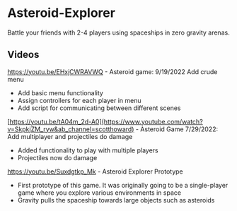# Asteroid-Explorer

Battle your friends with 2-4 players using spaceships in zero gravity arenas.


## Videos

https://youtu.be/EHxjCWRAVWQ - Asteroid game: 9/19/2022 Add crude menu
- Add basic menu functionality
- Assign controllers for each player in menu
- Add script for communicating between different scenes

[https://youtu.be/tA04m_2d-A0](https://www.youtube.com/watch?v=SkpkjZM_ryw&ab_channel=scotthoward) - Asteroid Game 7/29/2022: Add multiplayer and projectiles do damage
- Added functionality to play with multiple players
- Projectiles now do damage

https://youtu.be/Suxdgtkp_Mk - Asteroid Explorer Prototype
- First prototype of this game. It was originally going to be a single-player game where you explore various environments in space
- Gravity pulls the spaceship towards large objects such as asteroids
